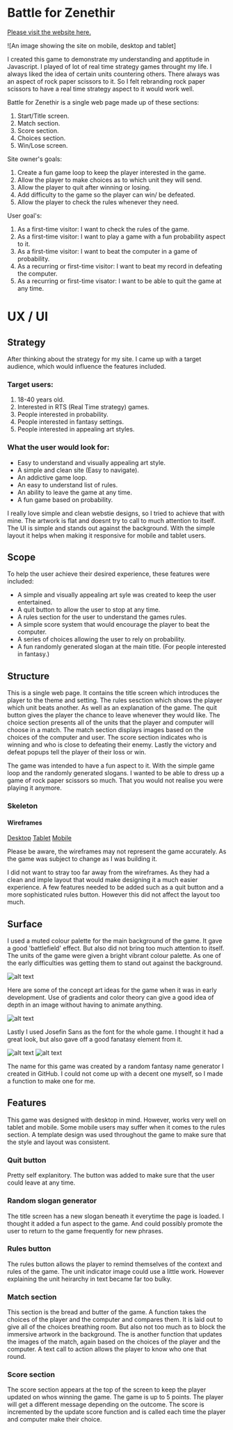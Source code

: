 # Battle for Zenethir

[Please visit the website here.](https://stuartpkd.github.io/Project-2-RPS/)

![An image showing the site on mobile, desktop and tablet]

I created this game to demonstrate my understanding and apptitude in Javascript. I played of lot of real time strategy games throught my life. I always liked the idea of certain units countering others. There always was an aspect of rock paper scissors to it. So I felt rebranding rock paper scissors to have a real time strategy aspect to it would work well.

Battle for Zenethir is a single web page made up of these sections:

1. Start/Title screen.
2. Match section.
3. Score section.
4. Choices section. 
5. Win/Lose screen.

Site owner's goals:

1. Create a fun game loop to keep the player interested in the game.
2. Allow the player to make choices as to which unit they will send.
3. Allow the player to quit after winning or losing.
4. Add difficulty to the game so the player can win/ be defeated.
5. Allow the player to check the rules whenever they need. 

User goal's:

1. As a first-time visitor: I want to check the rules of the game.
2. As a first-time visitor: I want to play a game with a fun probability aspect to it.
3. As a first-time visitor: I want to beat the computer in a game of probability.
4. As a recurring or first-time visitor: I want to beat my record in defeating the computer.
5. As a recurring or first-time visator: I want to be able to quit the game at any time.

# UX / UI

## Strategy 

After thinking about the strategy for my site. I came up with a target audience, which would influence the features included.

### Target users:

1. 18-40 years old.
2. Interested in RTS (Real Time strategy) games.
3. People interested in probability.
4. People interested in fantasy settings.
5. People interested in appealing art styles.

### What the user would look for:

* Easy to understand and visually appealing art style.
* A simple and clean site (Easy to navigate).
* An addictive game loop.
* An easy to understand list of rules.
* An ability to leave the game at any time.
* A fun game based on probability.

I really love simple and clean webstie designs, so I tried to achieve that with mine. The artwork is flat and doesnt try to call to much attention to itself. The UI is simple and stands out against the background. With the simple layout it helps when making it responsive for mobile and tablet users. 

## Scope

To help the user achieve their desired experience, these features were included:

* A simple and visually appealing art syle was created to keep the user entertained.
* A quit button to allow the user to stop at any time.
* A rules section for the user to understand the games rules.
* A simple score system that would encourage the player to beat the computer.
* A series of choices allowing the user to rely on probability.
* A fun randomly generated slogan at the main title. (For people interested in fantasy.)

## Structure 

This is a single web page. It contains the title screen which introduces the player to the theme and setting. The rules sesction which shows the player which unit beats another. As well as an explanation of the game. The quit button gives the player the chance to leave whenever they would like. The choice section presents all of the units that the player and computer will choose in a match. The match section displays images based on the choices of the computer and user. The score section indicates who is winning and who is close to defeating their enemy. Lastly the victory and defeat popups tell the player of their loss or win. 

The game was intended to have a fun aspect to it. With the simple game loop and the randomly generated slogans. I wanted to be able to dress up a game of rock paper scissors so much. That you would not realise you were playing it anymore.

### Skeleton 

#### Wireframes

[Desktop](assets/docs/desktop.pdf) [Tablet](assets/docs/tablet.pdf) [Mobile](assets/docs/mobile.pdf)

Please be aware, the wireframes may not represent the game accurately. As the game was subject to change as I was building it.

I did not want to stray too far away from the wireframes. As they had a clean and imple layout that would make designing it a much easier experience. A few features needed to be added such as a quit button and a more sophisticated rules button. However this did not affect the layout too much.

## Surface

I used a muted colour palette for the main background of the game. It gave a good 'battlefield' effect. But also did not bring too much attention to itself. The units of the game were given a bright vibrant colour palette. As one of the early difficulties was getting them to stand out against the background.

![alt text](assets/docs/art.png)

Here are some of the concept art ideas for the game when it was in early development. Use of gradients and color theory can give a good idea of depth in an image without having to animate anything.

![alt text](assets/docs/font.png)

Lastly I used Josefin Sans as the font for the whole game. I thought it had a great look, but also gave off a good fanatasy element from it.

![alt text](assets/docs/name.png)
![alt text](assets/docs/generator.png)

The name for this game was created by a random fantasy name generator I created in GitHub. I could not come up with a decent one myself, so I made a function to make one for me.

## Features

This game was designed with desktop in mind. However, works very well on tablet and mobile. Some mobile users may suffer when it comes to the rules section. A template design was used throughout the game to make sure that the style and layout was consistent.

### Quit button

Pretty self explanitory. The button was added to make sure that the user could leave at any time.

### Random slogan generator

The title screen has a new slogan beneath it everytime the page is loaded. I thought it added a fun aspect to the game. And could possibly promote the user to return to the game frequently for new phrases.

### Rules button

The rules button allows the player to remind themselves of the context and rules of the game. The unit indicator image could use a little work. However explaining the unit heirarchy in text became far too bulky.

### Match section

This section is the bread and butter of the game. A function takes the choices of the player and the computer and compares them. It is laid out to give all of the choices breathing room. But also not too much as to block the immersive artwork in the background. The is another function that updates the images of the match, again based on the choices of the player and the computer. A text call to action allows the player to know who one that round.

### Score section

The score section appears at the top of the screen to keep the player updated on whos winning the game. The game is up to 5 points. The player will get a different message depending on the outcome. The score is incremented by the update score function and is called each time the player and computer make their choice.